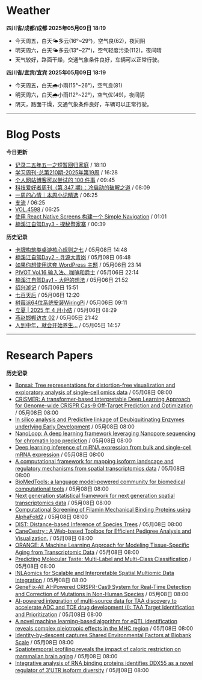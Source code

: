 # Weather
<!--qweather:start-->
**四川省/成都/成都 2025年05月09日 18:19**
- 今天周五，白天🌤️多云(16°~29°)，空气良(62)，夜间阴
- 明天周六，白天🌤️多云(13°~27°)，空气轻度污染(112)，夜间晴
- 天气较好，路面干燥，交通气象条件良好，车辆可以正常行驶。

**四川省/宜宾/宜宾 2025年05月09日 18:19**
- 今天周五，白天🌧️小雨(15°~26°)，空气良(81)
- 明天周六，白天🌧️小雨(12°~22°)，空气优(49)，夜间阴
- 阴天，路面干燥，交通气象条件良好，车辆可以正常行驶。
<!--qweather:end-->
---
# Blog Posts
<!--rss-blogs:start-->
**今日更新**
- [记录二五年五一之短暂回归家庭](https://wiki.eryajf.net/pages/ad1f6b/) / 18:10
- [学习周刊-总第210期-2025年第19周](https://wiki.eryajf.net/pages/ff011f/) / 16:28
- [个人网站博客可以尝试的 100 件事](https://anotherdayu.com/2025/6940/) / 09:45
- [科技爱好者周刊（第 347 期）：冷启动的破解之道](http://www.ruanyifeng.com/blog/2025/05/weekly-issue-347.html) / 08:09
- [一周的心情｜本周小记精选](http://m.wufazhuce.com/question/4361) / 06:25
- [支流](http://m.wufazhuce.com/article/6784) / 06:25
- [VOL.4598](http://m.wufazhuce.com/one/4747) / 06:25
- [使用 React Native Screens 构建一个 Simple Navigation](https://innei.in/posts/tech/build-simple-navigation-with-react-native-screens) / 01:01
- [楠溪江自驾Day3 - 探秘暨家寨](https://blog.ops-coffee.cn/r/city-china-zhejiang-wenzhou-yongjia-nanxijiang-03.html) / 00:39

**历史记录**
- [卡牌构筑类桌游核心规则之七](https://blog.codingnow.com/2025/05/dbg_rules_7.html) / 05月08日 14:48
- [楠溪江自驾Day2 - 寻源大青岗](https://blog.ops-coffee.cn/r/city-china-zhejiang-wenzhou-yongjia-nanxijiang-02.html) / 05月08日 06:48
- [如果你想使用这套 WordPress 主题](https://anotherdayu.com/2025/6919/) / 05月06日 23:14
- [PIVOT Vol.16 输入法、咖啡和爵士](https://anotherdayu.com/2025/6914/) / 05月06日 22:14
- [楠溪江自驾Day1 - 大胆的想法](https://blog.ops-coffee.cn/r/city-china-zhejiang-wenzhou-yongjia-nanxijiang-01.html) / 05月06日 21:52
- [绍兴游记](https://www.ntiy.com/2274.html) / 05月06日 15:51
- [七百天后](https://imzm.im/700-days-after/) / 05月06日 12:20
- [树莓派64位系统安装WiringPi](https://hp-l.github.io/2025/05/06/091156/) / 05月06日 09:11
- [立夏 | 2025 年 4 月小结](https://thirdshire.com/april-recap-2025/) / 05月06日 08:29
- [燕赵邯郸访古 02](https://blog.pursuitus.com/yan-zhao-handan-visits-02-html.html) / 05月05日 21:42
- [人到中年，就会开始养生…](https://blog.douchi.space/middle-age-wellness/) / 05月05日 14:57
<!--rss-blogs:end-->
---
# Research Papers
<!--rss-papers:start-->
**历史记录**
- [Bonsai: Tree representations for distortion-free visualization and exploratory analysis of single-cell omics data](https://www.biorxiv.org/content/10.1101/2025.05.08.652944v1?rss=1) / 05月08日 08:00
- [CRISMER: A transformer-based Interpretable Deep Learning Approach for Genome-wide CRISPR Cas-9 Off-Target Prediction and Optimization](https://www.biorxiv.org/content/10.1101/2025.05.03.652008v1?rss=1) / 05月08日 08:00
- [In silico analysis and Predictive linkage of Deubiquitinating Enzymes underlying Early Development](https://www.biorxiv.org/content/10.1101/2025.05.03.652026v1?rss=1) / 05月08日 08:00
- [NanoLoop: A deep learning framework leveraging Nanopore sequencing for chromatin loop prediction](https://www.biorxiv.org/content/10.1101/2025.05.03.651998v1?rss=1) / 05月08日 08:00
- [Deep learning inference of miRNA expression from bulk and single-cell mRNA expression](https://www.biorxiv.org/content/10.1101/2025.05.03.652014v1?rss=1) / 05月08日 08:00
- [A computational framework for mapping isoform landscape and regulatory mechanisms from spatial transcriptomics data](https://www.biorxiv.org/content/10.1101/2025.05.02.651907v1?rss=1) / 05月08日 08:00
- [BioMedTools: a language model-powered community for biomedical computational tools](https://www.biorxiv.org/content/10.1101/2025.05.02.651919v1?rss=1) / 05月08日 08:00
- [Next generation statistical framework for next generation spatial transcriptomics data](https://www.biorxiv.org/content/10.1101/2025.05.02.651852v1?rss=1) / 05月08日 08:00
- [Computational Screening of Filamin Mechanical Binding Proteins using AlphaFold2](https://www.biorxiv.org/content/10.1101/2025.05.02.651884v1?rss=1) / 05月08日 08:00
- [DIST: Distance-based Inference of Species Trees](https://www.biorxiv.org/content/10.1101/2025.05.02.651899v1?rss=1) / 05月08日 08:00
- [CaneCestry : A Web-based Toolbox for Efficient Pedigree Analysis and Visualization.](https://www.biorxiv.org/content/10.1101/2025.05.02.651868v1?rss=1) / 05月08日 08:00
- [ORANGE: A Machine Learning Approach for Modeling Tissue-Specific Aging from Transcriptomic Data](https://www.biorxiv.org/content/10.1101/2025.05.02.651895v1?rss=1) / 05月08日 08:00
- [Predicting Molecular Taste: Multi-Label and Multi-Class Classification](https://www.biorxiv.org/content/10.1101/2025.05.02.651828v1?rss=1) / 05月08日 08:00
- [INLAomics for Scalable and Interpretable Spatial Multiomic Data Integration](https://www.biorxiv.org/content/10.1101/2025.05.02.651831v1?rss=1) / 05月08日 08:00
- [GeneFix-AI: AI-Powered CRISPR-Cas9 System for Real-Time Detection and Correction of Mutations in Non-Human Species](https://www.biorxiv.org/content/10.1101/2025.05.04.652132v1?rss=1) / 05月08日 08:00
- [AI-powered integration of multi-source data for TAA discovery to accelerate ADC and TCE drug development (I): TAA Target Identification and Prioritization](https://www.biorxiv.org/content/10.1101/2025.05.06.652559v1?rss=1) / 05月08日 08:00
- [A novel machine learning-based algorithm for eQTL identification reveals complex pleiotropic effects in the MHC region](https://www.biorxiv.org/content/10.1101/2025.05.06.652558v1?rss=1) / 05月08日 08:00
- [Identity-by-descent captures Shared Environmental Factors at Biobank Scale](https://www.biorxiv.org/content/10.1101/2025.05.03.652048v1?rss=1) / 05月08日 08:00
- [Spatiotemporal profiling reveals the impact of caloric restriction on mammalian brain aging](https://www.biorxiv.org/content/10.1101/2025.05.04.652093v1?rss=1) / 05月08日 08:00
- [Integrative analysis of RNA binding proteins identifies DDX55 as a novel regulator of 3'UTR isoform diversity](https://www.biorxiv.org/content/10.1101/2025.05.06.652471v1?rss=1) / 05月08日 08:00
<!--rss-papers:end-->
